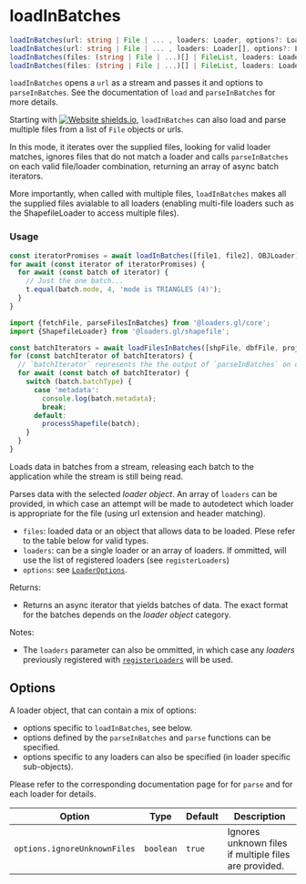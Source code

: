 # loadInBatches

```typescript
loadInBatches(url: string | File | ... , loaders: Loader, options?: LoaderOptions]): Promise<AsyncIrerator<unknown>>
loadInBatches(url: string | File | ... , loaders: Loader[], options?: LoaderOptions]): Promise<AsyncIrerator<unknown>>
loadInBatches(files: (string | File | ...)[] | FileList, loaders: Loader, options?: LoaderOptions]): Promise<AsyncIterator<unknown>>
loadInBatches(files: (string | File | ...)[] | FileList, loaders: Loader[], options?: LoaderOptions]): Promise<AsyncIterator<unknown>>
```

`loadInBatches` opens a `url` as a stream and passes it and options to `parseInBatches`. See the documentation of `load` and `parseInBatches` for more details.

Starting with [![Website shields.io](https://img.shields.io/badge/v2.3-blue.svg?style=flat-square)](http://shields.io), `loadInBatches` can also load and parse multiple files from a list of `File` objects or urls.

In this mode, it iterates over the supplied files, looking for valid loader matches, ignores files that do not match a loader and calls `parseInBatches` on each valid file/loader combination, returning an array of async batch iterators.

More importantly, when called with multiple files, `loadInBatches` makes all the supplied files avialable to all loaders (enabling multi-file loaders such as the ShapefileLoader to access multiple files).

### Usage

```typescript
const iteratorPromises = await loadInBatches([file1, file2], OBJLoader);
for await (const iterator of iteratorPromises) {
  for await (const batch of iterator) {
    // Just the one batch...
    t.equal(batch.mode, 4, 'mode is TRIANGLES (4)');
  }
}
```

```typescript
import {fetchFile, parseFilesInBatches} from '@loaders.gl/core';
import {ShapefileLoader} from '@loaders.gl/shapefile';

const batchIterators = await loadFilesInBatches([shpFile, dbfFile, projFile], ShapefileLoader));
for (const batchIterator of batchIterators) {
  // `batchIterator` represents the the output of `parseInBatches` on one of the files
  for await (const batch of batchIterator) {
    switch (batch.batchType) {
      case 'metadata':
        console.log(batch.metadata);
        break;
      default:
        processShapefile(batch);
    }
  }
}
```

Loads data in batches from a stream, releasing each batch to the application while the stream is still being read.

Parses data with the selected _loader object_. An array of `loaders` can be provided, in which case an attempt will be made to autodetect which loader is appropriate for the file (using url extension and header matching).

- `files`: loaded data or an object that allows data to be loaded. Plese refer to the table below for valid types.
- `loaders`: can be a single loader or an array of loaders. If ommitted, will use the list of registered loaders (see `registerLoaders`)
- `options`: see [`LoaderOptions`](./loader-options).

Returns:

- Returns an async iterator that yields batches of data. The exact format for the batches depends on the _loader object_ category.

Notes:

- The `loaders` parameter can also be ommitted, in which case any _loaders_ previously registered with [`registerLoaders`](/docs/modules/core/api-reference/register-loaders) will be used.

## Options

A loader object, that can contain a mix of options:

- options specific to `loadInBatches`, see below.
- options defined by the `parseInBatches` and `parse` functions can be specified.
- options specific to any loaders can also be specified (in loader specific sub-objects).

Please refer to the corresponding documentation page for for `parse` and for each loader for details.

| Option                       | Type      | Default | Description                                           |
| ---------------------------- | --------- | ------- | ----------------------------------------------------- |
| `options.ignoreUnknownFiles` | `boolean` | `true`  | Ignores unknown files if multiple files are provided. |
